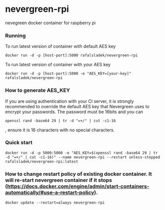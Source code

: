 # nevergreen-rpi
nevegreen docker container for raspberry pi

### Running

To run latest version of container with default AES key
```
docker run -d -p [host-port]:5000 rafalsladek/nevergreen-rpi
```

To run latest version of container with your AES key
```
docker run -d -p [host-port]:5000 -e "AES_KEY=[your-key]" rafalsladek/nevergreen-rpi
```

### How to generate AES_KEY

If you are using authentication with your CI server, it is strongly recommended to override the default AES key that Nevergreen uses to encrypt your passwords. The password must be 16bits and you can 
```
openssl rand -base64 29 | tr -d "=+/" | cut -c1-16
```
, ensure it is 16 characters with no special characters.

### Quick start
```
docker run -d -p 5000:5000 -e "AES_KEY=$(openssl rand -base64 29 | tr -d "=+/" | cut -c1-16)" --name nevergreen-rpi --restart unless-stopped rafalsladek/nevergreen-rpi:latest
```

### How to change restart policy of existing docker container. It will re-start nevergreen container if it stops (https://docs.docker.com/engine/admin/start-containers-automatically/#use-a-restart-policy). 

```
docker update --restart=always nevergreen-rpi
```
